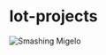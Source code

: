 # Iot-projects
![Smashing Migelo](https://github.com/Maryanne-Pensy/Iot-projects/assets/151744503/c592bb52-1b66-4ca4-a7b0-def49b17599d)

